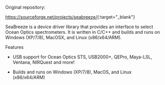 Original repository:

<https://sourceforge.net/projects/seabreeze/>{:target="_blank"}

SeaBreeze is a device driver library that provides an interface to select Ocean Optics spectrometers. It is written in C/C++ and builds and runs on Windows (XP/7/8), MacOSX, and Linux (x86/x64/ARM).

Features

- USB support for Ocean Optics STS, USB2000+, QEPro, Maya-LSL, Ventana, NIRQuest and more!

- Builds and runs on Windows (XP/7/8), MacOS, and Linux (x86/x64/ARM)


